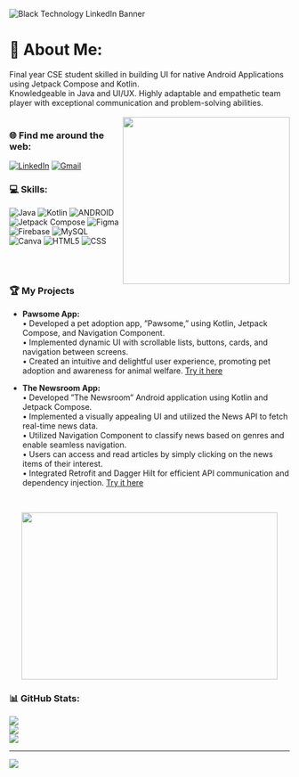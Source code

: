 
![Black Technology LinkedIn Banner](https://github.com/RashmitaRaut/RashmitaRaut/assets/112264742/b67f8c37-89df-47b9-a3e8-f7e01aa09850)
# 💫 About Me:
Final year CSE student skilled in building UI for native Android Applications using Jetpack Compose and Kotlin.<br>Knowledgeable in Java and UI/UX. Highly adaptable and empathetic team player with exceptional communication and problem-solving abilities.<br>
<br><img align="right" width="300" height="300" src="https://github.com/RashmitaRaut/RashmitaRaut/assets/112264742/8625dd33-ee4a-4432-b26f-3e241fd1fe47">
### 🌐 Find me around the web:
[![LinkedIn](https://img.shields.io/badge/LinkedIn-%230077B5.svg?logo=linkedin&logoColor=white)](https://linkedin.com/in/rashmita-raut) 
[![Gmail](https://img.shields.io/badge/Gmail-%23007B5.svg?logo=gmail&logoColor=red)](mailto:rautrk1242@gmail.com) 
### 💻 Skills:
![Java](https://img.shields.io/badge/java-%23ED8B00.svg?style=for-the-badge&logo=java&logoColor=white) ![Kotlin](https://img.shields.io/badge/kotlin-%230095D5.svg?style=for-the-badge&logo=kotlin&logoColor=white) ![ANDROID](https://img.shields.io/badge/android-%2320232a.svg?style=for-the-badge&logo=android&logoColor=%a4c639) ![Jetpack Compose](https://img.shields.io/badge/Jetpack%20Compose-%230095D5.svg?style=for-the-badge&logo=android&logoColor=white) ![Figma](https://img.shields.io/badge/figma-%23F24E1E.svg?style=for-the-badge&logo=figma&logoColor=white) ![Firebase](https://img.shields.io/badge/firebase-%23039BE5.svg?style=for-the-badge&logo=firebase)  ![MySQL](https://img.shields.io/badge/mysql-%2300f.svg?style=for-the-badge&logo=mysql&logoColor=white) ![Canva](https://img.shields.io/badge/Canva-%2300C4CC.svg?style=for-the-badge&logo=Canva&logoColor=white) 	 ![HTML5](https://img.shields.io/badge/html5-%23E34F26.svg?style=for-the-badge&logo=html5&logoColor=white) ![CSS](https://img.shields.io/badge/CSS-%231572B6.svg?style=for-the-badge&logo=css3&logoColor=white)





<br><br>
### 🏆 My Projects

- **Pawsome App:** <br>• Developed a pet adoption app, ”Pawsome,” using Kotlin, Jetpack Compose, and Navigation Component. <br>• Implemented dynamic UI with scrollable lists, buttons, cards, and navigation between screens. <br>• Created an intuitive and
delightful user experience, promoting pet adoption and awareness for animal welfare. [Try it here](https://github.com/RashmitaRaut/Pawsome-app)

- **The Newsroom App:** <br>• Developed ”The Newsroom” Android application using Kotlin and Jetpack Compose.<br>• Implemented a visually
appealing UI and utilized the News API to fetch real-time news data. <br>• Utilized Navigation Component to classify
news based on genres and enable seamless navigation. <br>• Users can access and read articles by simply clicking on the
news items of their interest. <br>• Integrated Retrofit and Dagger Hilt for efficient API communication and dependency
injection. [Try it here](https://github.com/RashmitaRaut/The-NewsRoom-)


<br>
<p align="center">
  <img width="460" height="300" src="https://github.com/RashmitaRaut/RashmitaRaut/assets/112264742/53909e5b-bfec-4245-a5ba-6b8230056a56">
</p>



### 📊 GitHub Stats:
![](https://github-readme-stats.vercel.app/api?username=RashmitaRaut&theme=default&hide_border=false&include_all_commits=true&count_private=true)<br/>
![](https://github-readme-streak-stats.herokuapp.com/?user=RashmitaRaut&theme=default&hide_border=false)<br/>
![](https://github-readme-stats.vercel.app/api/top-langs/?username=RashmitaRaut&theme=default&hide_border=false&include_all_commits=true&count_private=true&layout=compact)


---
[![](https://visitcount.itsvg.in/api?id=RashmitaRaut&icon=6&color=11)](https://visitcount.itsvg.in)


